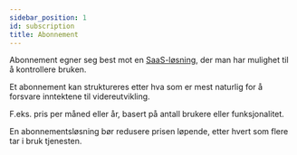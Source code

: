 ```yaml
---
sidebar_position: 1
id: subscription
title: Abonnement
---
```


Abonnement egner seg best mot en [SaaS-løsning](/leveransemodeller/delivery_saas), der man har mulighet til å kontrollere bruken.

Et abonnement kan struktureres etter hva som er mest naturlig for å forsvare inntektene til videreutvikling.

F.eks. pris per måned eller år, basert på antall brukere eller funksjonalitet.

En abonnementsløsning bør redusere prisen løpende, etter hvert som flere tar i bruk tjenesten.